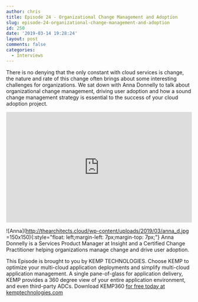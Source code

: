 ```yaml
---
author: chris
title: Episode 24 - Organizational Change Management and Adoption
slug: episode-24-organizational-change-management-and-adoption
id: 250
date: '2019-03-14 19:28:24'
layout: post
comments: false
categories:
  - Interviews
---
```


There is no denying that the only constant with cloud services is change, the nature and rate of this change often brings about some interesting challenges for organizations. We sat down with Anna Donnelly to talk about organizational change management, driving user adoption and how a sound change management strategy is essential to the success of your cloud adoption project.

<p><iframe width="100%" height="300" scrolling="no" frameborder="no" allow="autoplay" src="https://w.soundcloud.com/player/?url=https%3A//api.soundcloud.com/tracks/590039598&color=%23ff5500&auto_play=false&hide_related=false&show_comments=true&show_user=true&show_reposts=false&show_teaser=true&visual=true"></iframe></p>

![Anna](http://thearchitects.cloud/wp-content/uploads/2019/03/anna_d.jpg =150x150){:style="float: left;margin-left: 7px;margin-top: 7px;"} Anna Donnelly is a Services Product Manager at Insight and a Certified Change Practitioner helping organizations manage change and drive user adoption.

This Episode is brought to you by KEMP TECHNOLOGIES. Choose KEMP to optimize your multi-cloud application deployments and simplify multi-cloud application management. A single pane-of-glass for application delivery, KEMP provides a 360 degree view of your entire application environment, and even third-party ADCs. Download KEMP360 [for free today at kemptechnologies.com](https://kempte.ch/2MYXjew)
